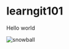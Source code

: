 # learngit101
Hello world


![snowball](https://github.com/Atpy03L/learngit101/assets/137469920/40f04e43-82fc-4b31-9fe4-d9b6230f3e07)
